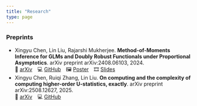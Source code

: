```yaml
---
title: "Research"
type: page
---
```

### Preprints

- Xingyu Chen, Lin Liu, Rajarshi Mukherjee. **Method-of-Moments Inference for GLMs and Doubly Robust Functionals under Proportional Asymptotics**.  arXiv preprint arXiv:2408.06103, 2024.   
  🔗 [arXiv](https://arxiv.org/abs/2408.06103) 💻 [GitHub](https://github.com/cxy0714/Method-of-Moments-Inference-for-GLMs) 🖼 [Poster](/media/pdf/poster_250409_ghent.pdf) 🎞 [Slides](/media/pdf/slides_250508_sjtu.pdf)
- Xingyu Chen, Ruiqi Zhang, Lin Liu. **On computing and the complexity of computing higher-order U-statistics, exactly**. arXiv preprint arXiv:2508.12627, 2025.  
  🔗 [arXiv](https://arxiv.org/abs/2508.12627) 💻 [GitHub](https://github.com/Amedar-Asterisk/U-Statistics-python) 
